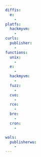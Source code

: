 ```yaml
---
diffis:
  e:
    -
platfs:
  hackmyvm:
    -
curls:
  publisher:
    -
functions:
  unix:
    -
  e:
    -
  hackmyvm:
    -
  fuzz:
    -
  cve:
    -
  rce:
    -
  bre:
    -
  cron:
    -

wals:
  publisherwu:
    -
---
```

